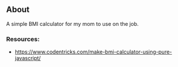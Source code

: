 ## About

A simple BMI calculator for my mom to use on the job.

### Resources:
- https://www.codentricks.com/make-bmi-calculator-using-pure-javascript/
